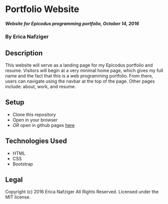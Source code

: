 # Portfolio Website

##### Website for Epicodus programming portfolio, October 14, 2016

### By Erica Nafziger

## Description

This website will serve as a landing page for my Epicodus portfolio and resume. Visitors will begin at a very minimal home page, which gives my full name and the fact that this is a web programming portfolio. From there, users can navigate using the navbar at the top of the page. Other pages include: about, work, and resume.

## Setup

* Clone this repository
* Open in your browser
* *OR* open in github pages [here](https://ericanafziger.github.io/portfolio)

## Technologies Used

* HTML
* CSS
* Bootstrap

## Legal
Copyright (c) 2016 Erica Nafziger All Rights Reserved.
<enter> Licensed under the MIT license.
